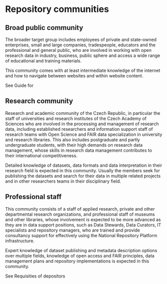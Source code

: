 # Repository communities


## Broad public community
    
The broader target group includes employees of private and state-owned enterprises, small and large companies, tradespeople, educators and the professional and general public, who are involved in working with open research data in industry, business, public sphere and access a wide range of educational and training materials.

This community comes with at least intermediate knowledge of the internet and how to navigate between websites and within website content.

See Guide for

## Research community

Research and academic community of the Czech Republic, in particular the staff of universities and research institutes of the Czech Academy of Sciences who are involved in the processing and management of research data, including established researchers and information support staff of research teams with Open Science and FAIR data specialization in university and research libraries. This also includes postgraduate and partly undergraduate students, with their high demands on research data management, whose skills in research data management contributes to their international competitiveness.

Detailed knowledge of datasets, data formats and data interpretation in their research field is expected in this community. Usually the members seek for publishing the datasets and search for their data in multiple related projects and in other researchers teams in their disciplinary field.

## Professional staff
    
This community consists of a staff of applied research, private and other departmental research organizations, and professional staff of museums and other libraries, whose involvement is expected to be more advanced as they are in data support positions, such as Data Stewards, Data Curators, IT specialists and repository managers, who are trained and provide consultancy support for effectively using the National Repository Platform infrastructure.

Expert knowledge of dataset publishing and metadata description options over multiple fields, knowledge of open access and FAIR principles, data management plans and repository implementations is expected in this community.

See Requisities of depositors



